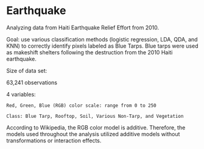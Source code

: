 # Earthquake

Analyzing data from Haiti Earthquake Relief Effort from 2010.

Goal: use various classification methods (logistic regression, LDA, QDA, and KNN) to correctly identify pixels labeled as Blue Tarps.
Blue tarps were used as makeshift shelters following the destruction from the 2010 Haiti earthquake.

Size of data set:

63,241 observations

4 variables:

    Red, Green, Blue (RGB) color scale: range from 0 to 250
    
    Class: Blue Tarp, Rooftop, Soil, Various Non-Tarp, and Vegetation

According to Wikipedia, the RGB color model is additive. Therefore, the models used throughout the analysis utilized additive models without transformations or interaction effects.
